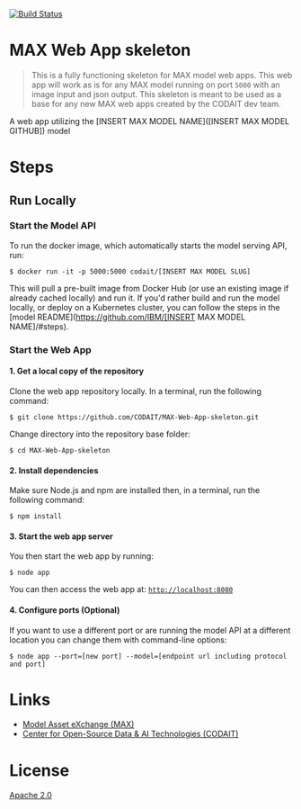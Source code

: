 [![Build Status](https://travis-ci.org/CODAIT/MAX-Web-App-skeleton.svg?branch=master)](https://travis-ci.org/CODAIT/MAX-Web-App-skeleton)

# MAX Web App skeleton

> This is a fully functioning skeleton for MAX model web apps. This web app will work as is for
any MAX model running on port `5000` with an image input and json output. This skeleton is meant
to be used as a base for any new MAX web apps created by the CODAIT dev team.

A web app utilizing the [INSERT MAX MODEL NAME]([INSERT MAX MODEL GITHUB]) model

# Steps

## Run Locally

### Start the Model API

To run the docker image, which automatically starts the model serving API, run:

```
$ docker run -it -p 5000:5000 codait/[INSERT MAX MODEL SLUG]
```

This will pull a pre-built image from Docker Hub (or use an existing image if already cached locally) and run it.
If you'd rather build and run the model locally, or deploy on a Kubernetes cluster, you can follow the steps in the
[model README](https://github.com/IBM/[INSERT MAX MODEL NAME]/#steps).

### Start the Web App

#### 1. Get a local copy of the repository

Clone the web app repository locally. In a terminal, run the following command:

```
$ git clone https://github.com/CODAIT/MAX-Web-App-skeleton.git
```

Change directory into the repository base folder:

```
$ cd MAX-Web-App-skeleton
```

#### 2. Install dependencies

Make sure Node.js and npm are installed then, in a terminal, run the following command:

```
$ npm install
```

#### 3. Start the web app server

You then start the web app by running:

```
$ node app
```

You can then access the web app at: [`http://localhost:8080`](http://localhost:8080)

#### 4. Configure ports (Optional)

If you want to use a different port or are running the model API at a different location you can change them with command-line options:

```
$ node app --port=[new port] --model=[endpoint url including protocol and port]
```

# Links

* [Model Asset eXchange (MAX)](https://developer.ibm.com/code/exchanges/models/)
* [Center for Open-Source Data & AI Technologies (CODAIT)](https://developer.ibm.com/code/open/centers/codait/)

# License
[Apache 2.0](LICENSE)
